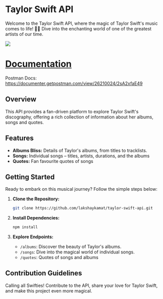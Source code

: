 # Taylor Swift API

Welcome to the Taylor Swift API, where the magic of Taylor Swift's music comes to life! 🎵✨ Dive into the enchanting world of one of the greatest artists of our time.<br/>

![](https://people.com/thmb/9uGdBRNKu7lCYdCpKde438oTUrY=/1500x0/filters:no_upscale():max_bytes(150000):strip_icc():focal(749x0:751x2)/taylor-swift-joined-by-maren-morris-060523-tout-c762fe47b0dc438d92a390bb10e69d83.jpg)

# [Documentation](https://documenter.getpostman.com/view/26210024/2sA2xfaE49)
Postman Docs: https://documenter.getpostman.com/view/26210024/2sA2xfaE49
## Overview
This API provides a fan-driven platform to explore Taylor Swift's discography, offering a rich collection of information about her albums, songs and quotes.

## Features
- **Albums Bliss:** Details of Taylor's albums, from titles to tracklists.
- **Songs:** Individual songs – titles, artists, durations, and the albums
- **Quotes:** Fan favourite quotes of songs


## Getting Started
Ready to embark on this musical journey? Follow the simple steps below:

1. **Clone the Repository:**
   ```bash
   git clone https://github.com/lakshaykamat/taylor-swift-api.git
   ```

2. **Install Dependencies:**
   ```bash
   npm install
   ```

3. **Explore Endpoints:**
   - `/albums`: Discover the beauty of Taylor's albums.
   - `/songs`: Dive into the magical world of individual songs.
   - `/quotes`: Quotes of songs and albums

## Contribution Guidelines
Calling all Swifties! Contribute to the API, share your love for Taylor Swift, and make this project even more magical.
